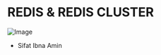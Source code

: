 # REDIS & REDIS CLUSTER

![Image](https://miro.medium.com/max/700/1*i1d88Q8NNrRv6kjf7Ssw4g.png)

- Sifat Ibna Amin
